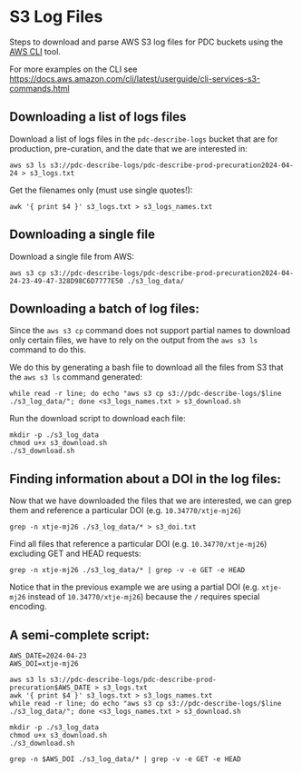 # S3 Log Files

Steps to download and parse AWS S3 log files for PDC buckets using the [AWS CLI](https://docs.aws.amazon.com/cli/) tool.

For more examples on the CLI see https://docs.aws.amazon.com/cli/latest/userguide/cli-services-s3-commands.html


## Downloading a list of logs files

Download a list of logs files in the `pdc-describe-logs` bucket that are for production, pre-curation, and the date that we are interested in:

```
aws s3 ls s3://pdc-describe-logs/pdc-describe-prod-precuration2024-04-24 > s3_logs.txt
```

Get the filenames only (must use single quotes!):

```
awk '{ print $4 }' s3_logs.txt > s3_logs_names.txt
```


## Downloading a single file
Download a single file from AWS:

```
aws s3 cp s3://pdc-describe-logs/pdc-describe-prod-precuration2024-04-24-23-49-47-328D98C6D7777E50 ./s3_log_data/
```


## Downloading a batch of log files:

Since the `aws s3 cp` command does not support partial names to download only certain files, we have to rely on the output from the `aws s3 ls` command to do this.

We do this by generating a bash file to download all the files from S3 that the `aws s3 ls` command generated:

```
while read -r line; do echo "aws s3 cp s3://pdc-describe-logs/$line ./s3_log_data/"; done <s3_logs_names.txt > s3_download.sh
```

Run the download script to download each file:

```
mkdir -p ./s3_log_data
chmod u+x s3_download.sh
./s3_download.sh
```


## Finding information about a DOI in the log files:
Now that we have downloaded the files that we are interested, we can grep them and reference a particular DOI (e.g. `10.34770/xtje-mj26`)

```
grep -n xtje-mj26 ./s3_log_data/* > s3_doi.txt
```

Find all files that reference a particular DOI (e.g. `10.34770/xtje-mj26`) excluding GET and HEAD requests:

```
grep -n xtje-mj26 ./s3_log_data/* | grep -v -e GET -e HEAD
```

Notice that in the previous example we are using a partial DOI (e.g. `xtje-mj26` instead of `10.34770/xtje-mj26`) because the `/` requires special encoding.


## A semi-complete script:
```
AWS_DATE=2024-04-23
AWS_DOI=xtje-mj26

aws s3 ls s3://pdc-describe-logs/pdc-describe-prod-precuration$AWS_DATE > s3_logs.txt
awk '{ print $4 }' s3_logs.txt > s3_logs_names.txt
while read -r line; do echo "aws s3 cp s3://pdc-describe-logs/$line ./s3_log_data/"; done <s3_logs_names.txt > s3_download.sh

mkdir -p ./s3_log_data
chmod u+x s3_download.sh
./s3_download.sh

grep -n $AWS_DOI ./s3_log_data/* | grep -v -e GET -e HEAD
```
